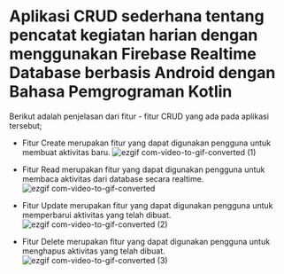 # Aplikasi CRUD sederhana tentang pencatat kegiatan harian dengan menggunakan Firebase Realtime Database berbasis Android dengan Bahasa Pemgrograman Kotlin 

Berikut adalah penjelasan dari fitur - fitur CRUD yang ada pada aplikasi tersebut;

* Fitur Create merupakan fitur yang dapat digunakan pengguna untuk membuat aktivitas baru.
  ![ezgif com-video-to-gif-converted (1)](https://github.com/ahmadaufaghani/simple-crud-firebase/assets/91787354/015e894f-49ae-47cb-963f-7eaa92707c41)

* Fitur Read merupakan fitur yang dapat digunakan pengguna untuk membaca aktivitas dari database secara realtime.
  ![ezgif com-video-to-gif-converted](https://github.com/ahmadaufaghani/simple-crud-firebase/assets/91787354/b81f8572-3556-4ea7-a929-cc5631de18f4)

* Fitur Update merupakan fitur yang dapat digunakan pengguna untuk memperbarui aktivitas yang telah dibuat.
  ![ezgif com-video-to-gif-converted (2)](https://github.com/ahmadaufaghani/simple-crud-firebase/assets/91787354/b133cda4-64ff-4a89-b1ad-d5813d961b09)

* Fitur Delete merupakan fitur yang dapat digunakan pengguna untuk menghapus aktivitas yang telah dibuat.
  ![ezgif com-video-to-gif-converted (3)](https://github.com/ahmadaufaghani/simple-crud-firebase/assets/91787354/fca4543b-97a3-49a2-9254-f5e93f4579e4)

